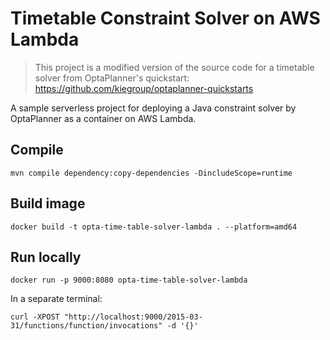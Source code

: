 # Timetable Constraint Solver on AWS Lambda

> This project is a modified version of the source code for a timetable solver from OptaPlanner's quickstart: https://github.com/kiegroup/optaplanner-quickstarts

A sample serverless project for deploying a Java constraint solver by OptaPlanner as a container on AWS Lambda.

## Compile

```
mvn compile dependency:copy-dependencies -DincludeScope=runtime
```

## Build image

```
docker build -t opta-time-table-solver-lambda . --platform=amd64
```

## Run locally

```
docker run -p 9000:8080 opta-time-table-solver-lambda
```

In a separate terminal:
```
curl -XPOST "http://localhost:9000/2015-03-31/functions/function/invocations" -d '{}'
```